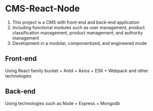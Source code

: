 # CMS-React-Node

1) This project is a CMS with front-end and back-end application
2) Including functional modules such as user management, product classification management, product management, and authority management
3) Development in a modular, componentized, and engineered mode

## Front-end

Using React family bucket + Antd + Axios + ES6 + Webpack and other technologies

## Back-end

Using technologies such as Node + Express + Mongodb

